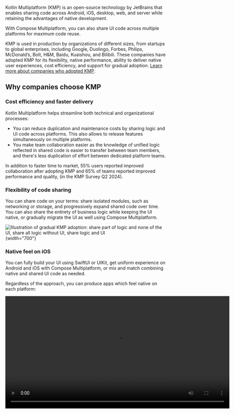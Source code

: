 [//]: # (title: What is Kotlin Multiplatform)

Kotlin Multiplatform (KMP) is an open-source technology by JetBrains that enables sharing code across Android, iOS, desktop,
web, and server while retaining the advantages of native development.

With Compose Multiplatform, you can also share UI code across multiple platforms for maximum code reuse.

KMP is used in production by organizations of different sizes, from startups to global enterprises,
including Google, Duolingo, Forbes, Philips, McDonald’s, Bolt, H&M, Baidu, Kuaishou, and Bilibili.
These companies have adopted KMP for its flexibility, native performance, ability to deliver native user experiences,
cost efficiency, and support for gradual adoption. [Learn more about companies who adopted KMP](case-studies.topic).

## Why companies choose KMP

### Cost efficiency and faster delivery

Kotlin Multiplatform helps streamline both technical and organizational processes:

* You can reduce duplication and maintenance costs by sharing logic and UI code across platforms.
This also allows to release features simultaneously on multiple platforms.
* You make team collaboration easier as the knowledge of unified logic reflected in shared code
is easier to transfer between team members, and there's less duplication of effort between dedicated platform teams.

In addition to faster time to market, <format style="bold," color="Blue">55%</format> users reported improved collaboration after adopting KMP
and <format style="bold," color="Purple">65%</format> of teams reported improved performance and quality, (in the KMP Survey Q2 2024).

### Flexibility of code sharing

You can share code on your terms: share isolated modules, such as networking or storage, and progressively
expand shared code over time.
You can also share the entirety of business logic while keeping the UI native, or gradually migrate the UI as well
using Compose Multiplatform.

![Illustration of gradual KMP adoption: share part of logic and none of the UI, share all logic without UI, share logic and UI](kmp-graphic.png){width="700"}

### Native feel on iOS

You can fully build your UI using SwiftUI or UIKit, get uniform experience on Android and iOS with Compose Multiplatform,
or mix and match combining native and shared UI code as needed.

Regardless of the approach, you can produce apps which feel native on each platform: 

<video src="https://www.youtube.com/watch?v=LB5a2FRrT94" width="700"/>

### Native performance

Kotlin Multiplatform leverages [Kotlin/Native](https://kotlinlang.org/docs/native-overview.html)
to produce native binaries and access platform APIs directly where virtual machines are undesirable or impossible,
for example, on iOS.

This helps achieve near-native performance while writing platform-agnostic code:

![Graphs showing comparable performance of Compose Multiplatform and SwiftUI on iOS on iPhone 13 and iPhone 16](cmp-ios-performance.png){width="700"}

### Seamless tooling

IntelliJ IDEA and Android Studio provide smart IDE support for KMP with the [Kotlin Multiplatform IDE plugin](https://plugins.jetbrains.com/plugin/14936-kotlin-multiplatform)
common UI previews, Compose Hot Reload, cross-language navigation, refactorings, and debugging across Kotlin and Swift code.

<video src="https://youtu.be/ACmerPEQAWA" width="700"/>

### AI-powered development

Let [Junie](https://jetbrains.com/junie), the JetBrains’ AI coding agent, handle KMP tasks so your team can move faster.

## Discover Kotlin Multiplatform use cases

Look at how companies and developers already enjoy the benefits of shared Kotlin code:

* Learn how companies have successfully adopted KMP in their codebases on our [case studies page](case-studies.topic).
* Check out a wide range of sample apps in our [curated sample list](multiplatform-samples.md) and the GitHub [kotlin-multiplatform-sample](https://github.com/topics/kotlin-multiplatform-sample) topic.
* Search for specific multiplatform libraries among the thousands already present on [klibs.io](https://klibs.io/).

## Learn the basics

To quickly see Kotlin Multiplatform in action, try the [quickstart](quickstart.md).
You'll set up your environment and run a sample application on different platforms.

Choose a use case
: * To create an app that shares both UI and business logic code between platforms,
follow the [shared logic and UI tutorial](compose-multiplatform-create-first-app.md).
  * To see how an Android app can be turned into a multiplatform app,
  check out our [migration tutorial](multiplatform-integrate-in-existing-app.md).
  * To see how you can share some code without sharing UI implementation,
  follow the [shared logic tutorial](multiplatform-create-first-app.md).

Dig into technical details
: * Start with the [basic project structure](multiplatform-discover-project.md).
  * Learn about the available [sharing code mechanisms](multiplatform-share-on-platforms.md).
  * See [how dependencies work](multiplatform-add-dependencies.md) in a KMP project.
  * Consider different [iOS integration methods](multiplatform-ios-integration-overview.md).
  * Learn how KMP [compiles code](multiplatform-configure-compilations.md) and [builds binaries](multiplatform-build-native-binaries.md)
    for various targets.
  * Read about [publishing a multiplatform app](multiplatform-publish-apps.md)
    or a [multiplatform library](multiplatform-publish-lib-setup.md). 

## Adopt Kotlin Multiplatform at scale

Adopting a cross-platform framework in a team can be a challenge.
To learn about benefits and solutions to potential problems, take a look at our high-level overviews
of cross-platform development:

* [](cross-platform-mobile-development.md): Provides an overview of the different approaches and implementations for cross-platform applications.
* [](multiplatform-introduce-your-team.md): Offers strategies to introduce cross-platform development in a team.
* [](multiplatform-reasons-to-try.md): Lists reasons to adopt Kotlin Multiplatform as your cross-platform solution.